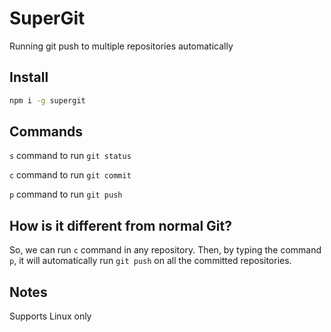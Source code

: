 # SuperGit

Running git push to multiple repositories automatically

## Install

```bash
npm i -g supergit
```

## Commands

`s` command to run `git status`

`c` command to run `git commit`

`p` command to run `git push`

## How is it different from normal Git?

So, we can run `c` command in any repository. Then, by typing the command `p`, it will automatically run `git push` on all the committed repositories.

## Notes

Supports Linux only